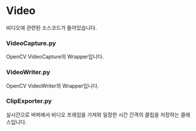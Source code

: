 # Video

비디오에 관련된 소스코드가 들어있습니다.

### VideoCapture.py

OpenCV VideoCapture의 Wrapper입니다.

### VideoWriter.py

OpenCV VideoWriter의 Wrapper입니다.

### ClipExporter.py

실시간으로 버퍼에서 비디오 프레임을 가져와 일정한 시간 간격의 클립을 저장하는 클래스입니다.
